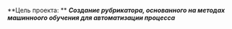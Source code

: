**Цель проекта: **
***Создание рубрикатора, основанного на методах машинноого обучения для автоматизации процесса*** 
